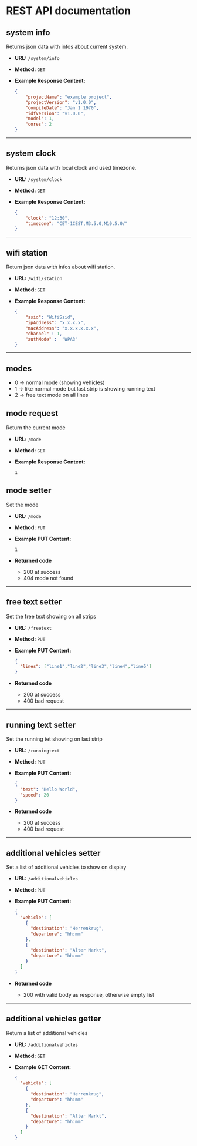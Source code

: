 # REST API documentation

## system info
  Returns json data with infos about current system.

* **URL:** `/system/info`

* **Method:** `GET`

* **Example Response Content:**
    ```json
    {
        "projectName": "example project",
        "projectVersion": "v1.0.0",
        "compileDate": "Jan 1 1970", 
        "idfVersion": "v1.0.0", 
        "model": 1, 
        "cores": 2 
    }
    ```
----
## system clock
  Returns json data with local clock and used timezone.

* **URL:** `/system/clock`

* **Method:** `GET`

* **Example Response Content:**
    ```json
    {
        "clock": "12:30",
        "timezone": "CET-1CEST,M3.5.0,M10.5.0/"
    }
    ```
----
## wifi station
  Return json data with infos about wifi station.

* **URL:** `/wifi/station`

* **Method:** `GET`

* **Example Response Content:**
    ```json
    {
        "ssid": "WifiSsid",
        "ipAddress": "x.x.x.x",
        "macAddress": "x.x.x.x.x.x",
        "channel" : 1,
        "authMode" :  "WPA3"
    }
    ```
----
## modes

* 0 -> normal mode (showing vehicles)
* 1 -> like normal mode but last strip is showing running text
* 2 -> free text mode on all lines

## mode request
  Return the current mode

* **URL:** `/mode`

* **Method:** `GET`

* **Example Response Content:**
    ```
    1
    ```

## mode setter
  Set the mode

* **URL:** `/mode`

* **Method:** `PUT`

* **Example PUT Content:**
    ```
    1
    ```

* **Returned code**
  * 200 at success
  * 404 mode not found
  
----
## free text setter
  Set the free text showing on all strips

* **URL:** `/freetext`

* **Method:** `PUT`

* **Example PUT Content:**
    ```json
    {
      "lines": ["line1","line2","line3","line4","line5"]
    }
    ```

* **Returned code**
  * 200 at success
  * 400 bad request

----
## running text setter
  Set the running tet showing on last strip

* **URL:** `/runningtext`

* **Method:** `PUT`

* **Example PUT Content:**
    ```json
    {
      "text": "Hello World",
      "speed": 20
    }
    ```

* **Returned code**
  * 200 at success
  * 400 bad request

----
## additional vehicles setter
  Set a list of additional vehicles to show on display

* **URL:** `/additionalvehicles`

* **Method:** `PUT`

* **Example PUT Content:**
    ```json
    {
      "vehicle": [
        {
          "destination": "Herrenkrug",
          "departure": "hh:mm"
        },
        {
          "destination": "Alter Markt",
          "departure": "hh:mm"
        }
      ]
    }
    ```

* **Returned code**
  * 200 with valid body as response, otherwise empty list

----
## additional vehicles getter
  Return a list of additional vehicles

* **URL:** `/additionalvehicles`

* **Method:** `GET`

* **Example GET Content:**
    ```json
    {
      "vehicle": [
        {
          "destination": "Herrenkrug",
          "departure": "hh:mm"
        },
        {
          "destination": "Alter Markt",
          "departure": "hh:mm"
        }
      ]
    }
    ```